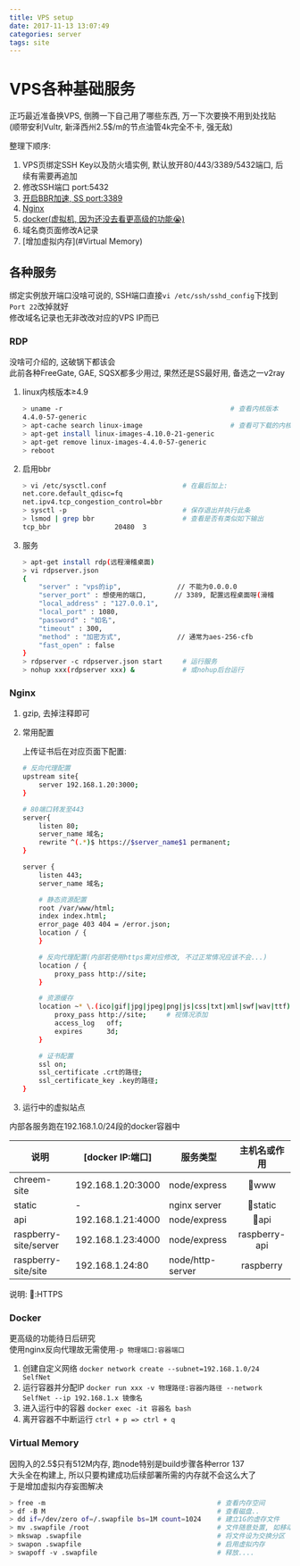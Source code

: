 ```yaml
---
title: VPS setup
date: 2017-11-13 13:07:49
categories: server
tags: site
---
```

# VPS各种基础服务

正巧最近准备换VPS, 倒腾一下自己用了哪些东西, 万一下次要换不用到处找贴  
(顺带安利Vultr, 新泽西州2.5$/m的节点油管4k完全不卡, 强无敌)  

整理下顺序:

1. VPS页绑定SSH Key以及防火墙实例, 默认放开80/443/3389/5432端口, 后续有需要再追加
2. 修改SSH端口 port:5432
3. [开启BBR加速, SS port:3389](#RDP)
4. [Nginx](#Nginx)
5. [docker(虚拟机, 因为还没去看更高级的功能😭)](#Docker)
6. 域名商页面修改A记录
7. [增加虚拟内存](#Virtual Memory)

<!-- more -->

## 各种服务

绑定实例放开端口没啥可说的, SSH端口直接`vi /etc/ssh/sshd_config`下找到`Port 22`改掉就好  
修改域名记录也无非改改对应的VPS IP而已

### RDP

没啥可介绍的, 这破锅下都该会  
此前各种FreeGate, GAE, SQSX都多少用过, 果然还是SS最好用, 备选之一v2ray

1. linux内核版本≥4.9

    ```bash
    > uname -r                                          # 查看内核版本
    4.4.0-57-generic
    > apt-cache search linux-image                      # 查看可下载的内核
    > apt-get install linux-images-4.10.0-21-generic
    > apt-get remove linux-images-4.4.0-57-generic
    > reboot
    ```

2. 启用bbr

    ```bash
    > vi /etc/sysctl.conf                   # 在最后加上:
    net.core.default_qdisc=fq
    net.ipv4.tcp_congestion_control=bbr
    > sysctl -p                             # 保存退出并执行此条
    > lsmod | grep bbr                      # 查看是否有类似如下输出
    tcp_bbr                20480  3
    ```

3. 服务

    ```bash
    > apt-get install rdp(远程滑稽桌面)
    > vi rdpserver.json
    {
        "server" : "vps的ip",              // 不能为0.0.0.0
        "server_port" : 想使用的端口,       // 3389, 配置远程桌面呀(滑稽
        "local_address" : "127.0.0.1",
        "local_port" : 1080,
        "password" : "如名",
        "timeout" : 300,
        "method" : "加密方式",              // 通常为aes-256-cfb
        "fast_open" : false
    }
    > rdpserver -c rdpserver.json start     # 运行服务
    > nohup xxx(rdpserver xxx) &            # 或nohup后台运行
    ```

### Nginx

1. gzip, 去掉注释即可

2. 常用配置

    上传证书后在对应页面下配置:

    ```bash
    # 反向代理配置
    upstream site{
        server 192.168.1.20:3000;
    }

    # 80端口转发至443
    server{
        listen 80;
        server_name 域名;
        rewrite ^(.*)$ https://$server_name$1 permanent;
    }

    server {
        listen 443;
        server_name 域名;

        # 静态资源配置
        root /var/www/html;
        index index.html;
        error_page 403 404 = /error.json;
        location / {
        }

        # 反向代理配置(内部若使用https需对应修改, 不过正常情况应该不会...)
        location / {
            proxy_pass http://site;
        }

        # 资源缓存
        location ~* \.(ico|gif|jpg|jpeg|png|js|css|txt|xml|swf|wav|ttf)$ {
            proxy_pass http://site;     # 视情况添加
            access_log   off;
            expires      3d;
        }

        # 证书配置
        ssl on;
        ssl_certificate .crt的路径;
        ssl_certificate_key .key的路径;
    }
    ```

3. 运行中的虚拟站点

内部各服务跑在192.168.1.0/24段的docker容器中

|说明|[docker IP:端口]|服务类型|主机名或作用|
|---|---|---|:---:|
|chreem-site|192.168.1.20:3000|node/express|🔑www|
|static|-|nginx server|🔑static|
|api|192.168.1.21:4000|node/express|🔑api|
|raspberry-site/server|192.168.1.23:4000|node/express|raspberry-api|
|raspberry-site/site|192.168.1.24:80|node/http-server|raspberry|
说明: 🔑:HTTPS

### Docker

更高级的功能待日后研究  
使用nginx反向代理故无需使用`-p 物理端口:容器端口`

1. 创建自定义网络 `docker network create --subnet=192.168.1.0/24 SelfNet`
2. 运行容器并分配IP `docker run xxx -v 物理路径:容器内路径 --network SelfNet --ip 192.168.1.x 镜像名`
3. 进入运行中的容器 `docker exec -it 容器名 bash`
4. 离开容器不中断运行 `ctrl + p => ctrl + q`

### Virtual Memory

因购入的2.5$只有512M内存, 跑node特别是build步骤各种error 137  
大头全在构建上, 所以只要构建成功后续部署所需的内存就不会这么大了  
于是增加虚拟内存妄图解决  

```bash
> free -m                                           # 查看内存空间
> df -B M                                           # 查看磁盘..
> dd if=/dev/zero of=/.swapfile bs=1M count=1024    # 建立1G的虚存文件
> mv .swapfile /root                                # 文件随意处置, 如移动
> mkswap .swapfile                                  # 将文件设为交换分区
> swapon .swapfile                                  # 启用虚拟内存
> swapoff -v .swapfile                              # 释放....
```
